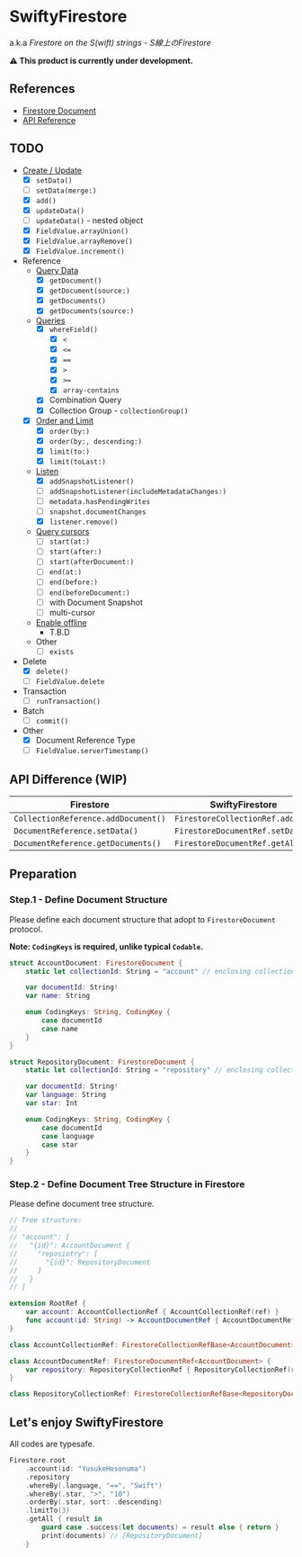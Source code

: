 # SwiftyFirestore

a.k.a *Firestore on the S(wift) strings - S線上のFirestore*

**⚠️ This product is currently under development.**

## References

- [Firestore Document](https://firebase.google.com/docs/firestore?hl=ja)
- [API Reference](https://firebase.google.com/docs/reference/swift/firebasefirestore/api/reference/Classes?hl=ja)

## TODO

- [Create / Update](https://firebase.google.com/docs/firestore/manage-data/add-data?hl=ja)
  - [x] `setData()`
  - [ ] `setData(merge:)`
  - [x] `add()`
  - [x] `updateData()`
  - [ ] `updateData()` - nested object
  - [x] `FieldValue.arrayUnion()`
  - [x] `FieldValue.arrayRemove()`
  - [x] `FieldValue.increment()`
- Reference
  - [Query Data](https://firebase.google.com/docs/firestore/query-data/get-data?hl=ja)
    - [x] `getDocument()`
    - [x] `getDocument(source:)`
    - [x] `getDocuments()`
    - [x] `getDocuments(source:)`
  - [Queries](https://firebase.google.com/docs/firestore/query-data/queries?hl=ja)
    - [x] `whereField()`
      - [x] `<`
      - [x] `<=`
      - [x] `==`
      - [x] `>`
      - [x] `>=`
      - [x] `array-contains`
    - [x] Combination Query
    - [x] Collection Group - `collectionGroup()`
  - [x] [Order and Limit](https://firebase.google.com/docs/firestore/query-data/order-limit-data?hl=ja)
    - [x] `order(by:)`
    - [x] `order(by:, descending:)`
    - [x] `limit(to:)`
    - [x] `limit(toLast:)`
  - [Listen](https://firebase.google.com/docs/firestore/query-data/listen?hl=ja)
    - [x] `addSnapshotListener()`
    - [ ] `addSnapshotListener(includeMetadataChanges:)`
    - [ ] `metadata.hasPendingWrites`
    - [ ] `snapshot.documentChanges`
    - [x] `listener.remove()`
  - [Query cursors](https://firebase.google.com/docs/firestore/query-data/query-cursors?hl=ja)
    - [ ] `start(at:)`
    - [ ] `start(after:)`
    - [ ] `start(afterDocument:)`
    - [ ] `end(at:)`
    - [ ] `end(before:)`
    - [ ] `end(beforeDocument:)`
    - [ ] with Document Snapshot
    - [ ] multi-cursor
  - [Enable offline](https://firebase.google.com/docs/firestore/manage-data/enable-offline?hl=ja)
    - T.B.D
  - Other
    - [ ] `exists`
- Delete
  - [x] `delete()`
  - [ ] `FieldValue.delete`
- Transaction
  - [ ] `runTransaction()`
- Batch
  - [ ] `commit()`
- Other
  - [x] Document Reference Type
  - [ ] `FieldValue.serverTimestamp()`

## API Difference (WIP)

| Firestore | SwiftyFirestore |
|-----------|-----------------|
| `CollectionReference.addDocument()` | `FirestoreCollectionRef.add()` |
| `DocumentReference.setData()` | `FirestoreDocumentRef.setData()` |
| `DocumentReference.getDocuments()` | `FirestoreDocumentRef.getAll()` |

## Preparation

### Step.1 - Define Document Structure

Please define each document structure that adopt to `FirestoreDocument` protocol.

**Note: `CodingKeys` is required, unlike typical `Codable`.**

```swift
struct AccountDocument: FirestoreDocument {
    static let collectionId: String = "account" // enclosing collection name

    var documentId: String!
    var name: String

    enum CodingKeys: String, CodingKey {
        case documentId
        case name
    }
}

struct RepositoryDocument: FirestoreDocument {
    static let collectionId: String = "repository" // enclosing collection name

    var documentId: String!
    var language: String
    var star: Int

    enum CodingKeys: String, CodingKey {
        case documentId
        case language
        case star
    }
}
```

### Step.2 - Define Document Tree Structure in Firestore

Please define document tree structure.

```swift
// Tree structure:
//
// "account": [
//   "{id}": AccountDocument {
//     "reposiotry": [
//       "{id}": RepositoryDocument
//     ]
//   }
// ]

extension RootRef {
    var account: AccountCollectionRef { AccountCollectionRef(ref) }
    func account(id: String) -> AccountDocumentRef { AccountDocumentRef(ref, id: id) }
}

class AccountCollectionRef: FirestoreCollectionRefBase<AccountDocument> {}

class AccountDocumentRef: FirestoreDocumentRef<AccountDocument> {
    var repository: RepositoryCollectionRef { RepositoryCollectionRef(ref) }
}

class RepositoryCollectionRef: FirestoreCollectionRefBase<RepositoryDocument> {}
```

## Let's enjoy SwiftyFirestore

All codes are typesafe.

```swift
Firestore.root
    .account(id: "YusukeHosonuma")
    .repository
    .whereBy(.language, "==", "Swift")
    .whereBy(.star, ">", "10")
    .orderBy(.star, sort: .descending)
    .limitTo(3)
    .getAll { result in
        guard case .success(let documents) = result else { return }
        print(documents) // [RepositoryDocument]
    }
```
